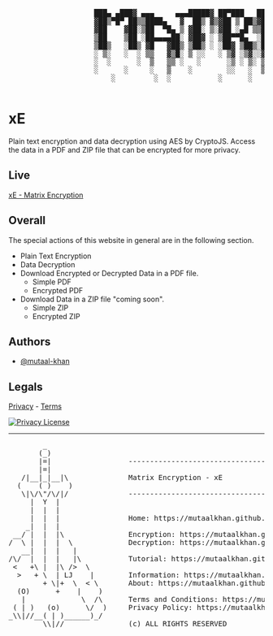 <pre>      
                    ███▄ ▄███▓ ▄▄▄     ▄▄▄█████▓ ██▀███   ██▓▒██   ██▒
                    ▓██▒▀█▀ ██▒▒████▄   ▓  ██▒ ▓▒▓██ ▒ ██▒▓██▒▒▒ █ █ ▒░
                    ▓██    ▓██░▒██  ▀█▄ ▒ ▓██░ ▒░▓██ ░▄█ ▒▒██▒░░  █   ░
                    ▒██    ▒██ ░██▄▄▄▄██░ ▓██▓ ░ ▒██▀▀█▄  ░██░ ░ █ █ ▒ 
                    ▒██▒   ░██▒ ▓█   ▓██▒ ▒██▒ ░ ░██▓ ▒██▒░██░▒██▒ ▒██▒
                    ░ ▒░   ░  ░ ▒▒   ▓▒█░ ▒ ░░   ░ ▒▓ ░▒▓░░▓  ▒▒ ░ ░▓ ░
                    ░  ░      ░  ▒   ▒▒ ░   ░      ░▒ ░ ▒░ ▒ ░░░   ░▒ ░
                    ░      ░     ░   ▒    ░        ░░   ░  ▒ ░ ░    ░  
                        ░         ░  ░           ░      ░   ░    ░  
  </pre>
# xE

Plain text encryption and data decryption using AES by CryptoJS. Access the data in a PDF and ZIP file that can be encrypted for more privacy.



## Live

[xE - Matrix Encryption](https://www.mutaal-khan.github.io/xE)


## Overall
The special actions of this website in general are in the following section.
- Plain Text Encryption
- Data Decryption
- Download Encrypted or Decrypted Data in a PDF file.
    - Simple PDF
    - Encrypted PDF
- Download Data in a ZIP file "coming soon".
    - Simple ZIP
    - Encrypted ZIP
    
## Authors

- [@mutaal-khan](https://www.github.com/mutaal-khan)



## Legals

[Privacy](https://www.mutaal-khan.github.io/xE/legals/index.html) - [Terms](https://www.mutaal-khan.github.io/xE/legals/index.html) 

[![Privacy License](https://img.shields.io/badge/License-MIT-green.svg)](https://choosealicense.com/licenses/mit/)

-----
<pre>
        _
       (_)                              
       |=|                  ----------------------------------------------------------------
       |=|                         
   /|__|_|__|\              Matrix Encryption - xE
  (    ( )    )                    
   \|\/\"/\/|/              ----------------------------------------------------------------
     |  Y  |                       
     |  |  |                       
     |  |  |                Home: https://mutaalkhan.github.io/xE/     
    _|  |  |                       
 __/ |  |  |\               Encryption: https://mutaalkhan.github.io/xE/pages/cipher.html
/  \ |  |  |  \             Decryption: https://mutaalkhan.github.io/xE/pages/decipher.html
   __|  |  |   |                   
/\/  |  |  |   |\           Tutorial: https://mutaalkhan.github.io/xE/pages/tutorial.html
 <   +\ |  |\ />  \                   
  >   + \  | LJ    |        Information: https://mutaalkhan.github.io/xE/pages/Information.html
        + \|+  \  < \       About: https://mutaalkhan.github.io/xE/pages/about.html
  (O)      +    |    )             
   |             \  /\      Terms and Conditions: https://mutaalkhan.github.io/xE/pages/legals.html
 ( | )   (o)      \/  )     Privacy Policy: https://mutaalkhan.github.io/xE/pages/legals.html
_\\|//__( | )______)_/      
        \\|//               (c) ALL RIGHTS RESERVED
</pre>
